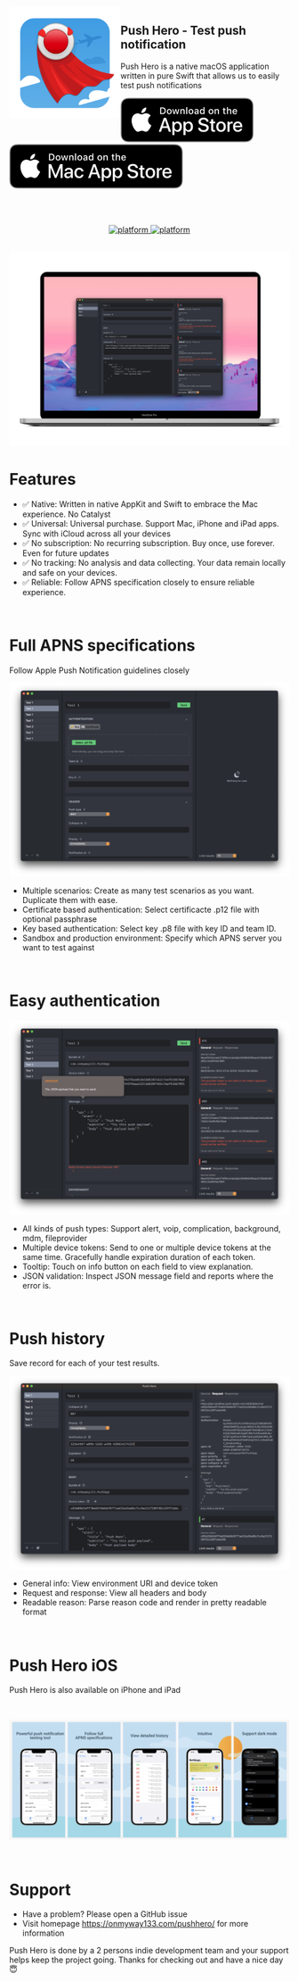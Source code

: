 <img src="images/AppIcon.png" width="200" alt="App icon" align="left"/>

<div>
    <h2>Push Hero - Test push notification</h2>
    <p>Push Hero is a native macOS application written in pure Swift that allows us to easily test push notifications</p>
    <a href="https://apps.apple.com/app/id1499227284">
        <img src="images/downloadAppStore.svg" alt="Download for macOS"/>
    </a>
    <a href="https://apps.apple.com/app/id1499227284">
        <img src="images/downloadMacAppStore.svg" alt="Download for macOS"/>
    </a>
</div>

<br/><br/>

<div align="center">
    <!-- platform -->
    <a href="https://onmyway133.com/pushhero/">
        <img src="https://img.shields.io/badge/platform-iOS-lightgrey.svg?style=flat" alt="platform"/>
    </a>
    <a href="https://onmyway133.com/pushhero/">
        <img src="https://img.shields.io/badge/platform-macOS-lightgrey.svg?style=flat" alt="platform"/>
    </a>
</div>

<br />

<img src="images/hero.png" alt="Screenshot"/><br/>

<h1>Features</h1>

- ✅ Native: Written in native AppKit and Swift to embrace the Mac experience. No Catalyst
- ✅ Universal: Universal purchase. Support Mac, iPhone and iPad apps. Sync with iCloud across all your devices
- ✅ No subscription: No recurring subscription. Buy once, use forever. Even for future updates
- ✅ No tracking: No analysis and data collecting. Your data remain locally and safe on your devices.
- ✅ Reliable: Follow APNS specification closely to ensure reliable experience.

<br />

<h1>Full APNS specifications</h1>
Follow Apple Push Notification guidelines closely

<img src="images/mac1.png" alt="Screenshot"/><br/>

- Multiple scenarios: Create as many test scenarios as you want. Duplicate them with ease.
- Certificate based authentication: Select certificacte .p12 file with optional passphrase
- Key based authentication: Select key .p8 file with key ID and team ID.
- Sandbox and production environment: Specify which APNS server you want to test against

<br />

<h1>Easy authentication</h1>

<img src="images/mac2.png" alt="Screenshot"/><br/>

- All kinds of push types: Support alert, voip, complication, background, mdm, fileprovider
- Multiple device tokens: Send to one or multiple device tokens at the same time. Gracefully handle expiration duration of each token.
- Tooltip: Touch on info button on each field to view explanation.
- JSON validation: Inspect JSON message field and reports where the error is.

<br />

<h1>Push history</h1>
Save record for each of your test results.

<img src="images/mac3.png" alt="Screenshot"/><br/>

- General info: View environment URI and device token
- Request and response: View all headers and body
- Readable reason: Parse reason code and render in pretty readable format

<br />

<h1>Push Hero iOS</h1>

Push Hero is also available on iPhone and iPad

<br />

<img src="images/iPhone.png" alt="Screenshot"/><br/>

<br />

<h1>Support</h1>

- Have a problem? Please open a GitHub issue
- Visit homepage https://onmyway133.com/pushhero/ for more information

Push Hero is done by a 2 persons indie development team and your support helps keep the project going. Thanks for checking out and have a nice day 😇